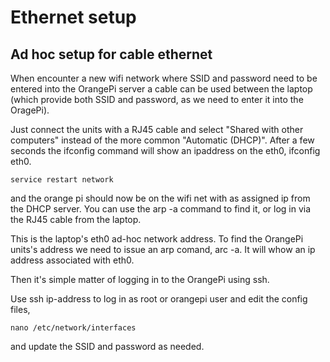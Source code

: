 # Ethernet setup

## Ad hoc setup for cable ethernet
When encounter a new wifi network where SSID and password need to be entered into the OrangePi 
server a cable can be used between the laptop (which provide both SSID and password, as we need 
to enter it into the OragePi). 

Just connect the units with a RJ45 cable and select "Shared with other computers" instead of the 
more common "Automatic (DHCP)".  After a few seconds the ifconfig command will show an ipaddress 
on the eth0, ifconfig eth0. 
```
service restart network
```
and the orange pi should now be on the wifi net with as assigned ip from the DHCP server. You can 
use the arp -a command to find it, or log in via the RJ45 cable from the laptop.

This is the laptop's eth0 ad-hoc network address. To find the OrangePi units's address we need to 
issue an arp comand, arc -a. It will whow an ip address associated with eth0.

Then it's simple matter of logging in to the OrangePi using ssh. 

Use ssh ip-address to log in as root or orangepi user and edit the 
config files, 
```
nano /etc/network/interfaces
```
and update the SSID and password as needed. 

